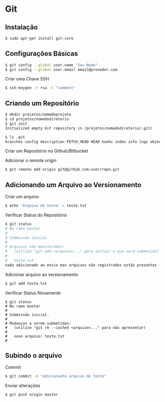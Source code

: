 Git
===

Instalação
----------
```bash
$ sudo apt-get install git-core
```

Configurações Básicas
---------------------
```bash
$ git config --global user.name "Seu Nome"
$ git config --global user.email email@provedor.com
```
Criar uma Chave SSH
```bash
$ ssh-keygen -t rsa -C "comment"
```

Criando um Repositório
----------------------
```bash
$ mkdir projetos/nomedoprojeto
$ cd projetos/nomedodiretorio
$ git init
Initialized empty Git repository in /projetos/nomedodiretorio/.git/

$ ls .git
branches config description FETCH_HEAD HEAD hooks index info logs objects refs
```

Criar um Repositório no Github/Bitbucket

Adicionar o remote origin
```bash
$ git remote add origin git@github.com:user/repo.git
```

Adicionando um Arquivo ao Versionamento
---------------------------------------
Criar um arquivo
```bash
$ echo 'Arquivo de teste' > teste.txt
```
Verificar Status do Repositório
```bash
$ git status
# No ramo master
#
# Submissão inicial.
#
# Arquivos não monitorados:
#   (utilize "git add <arquivo>..." para incluir o que será submetido)
#
#	teste.txt
nada adicionado ao envio mas arquivos não registrados estão presentes (use "git add" to registrar)
```
Adicionar arquivo ao versionamento
```bash
$ git add teste.txt
```
Verificar Status Novamente
```
$ git status
# No ramo master
#
# Submissão inicial.
#
# Mudanças a serem submetidas:
#   (utilize "git rm --cached <arquivo>..." para não apresentar)
#
#	novo arquivo: teste.txt
#
```

Subindo o arquivo
-----------------
Commit
```bash
$ git commit -m "adicionanto arquivo de teste"
```

Enviar alterações
```bash
$ git push origin master
```
